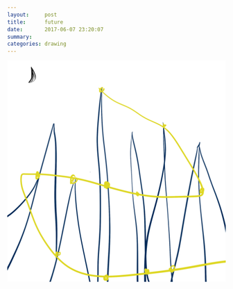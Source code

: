 ```yaml
---
layout:     post
title:      future
date:       2017-06-07 23:20:07
summary:    
categories: drawing
---
```

![future](/images/diary/future.png ".")
